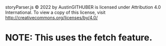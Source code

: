 storyParser.js © 2022 by AustinGITHUBER is licensed under Attribution 4.0 International. To view a copy of this license, visit http://creativecommons.org/licenses/by/4.0/
# NOTE: This uses the fetch feature.
